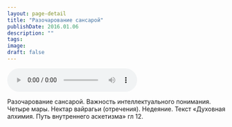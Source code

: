 ```yaml
---
layout: page-detail
title: "Разочарование сансарой"
publishDate: 2016.01.06
description: ""
tags:
image:
draft: false
---
```


<audio title="2016.01.06 - Разочарование сансарой.mp3" src="/upload/iblock/5bf/5bfe1c2fafe8baf18f709ed950ffe236.mp3" controls=""></audio>

 Разочарование сансарой. Важность интеллектуального понимания. Четыре мары. Нектар вайрагьи (отречения). Недеяние. Текст «Духовная алхимия. Путь внутреннего аскетизма» гл 12\. 

  
